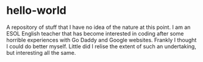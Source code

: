 # hello-world
A repository of stuff that I have no idea of the nature at this point.
I am an ESOL English teacher that has become interested in coding after some horrible experiences with Go Daddy and Google websites. Frankly I thought I could do better myself. Little did I relise the extent of such an undertaking, but interesting all the same.
